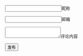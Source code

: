 <section class="comment">
<form method="POST" action="https://api.staticman.net/v2/entry/songchunlin/cn/blob/gh-pages/_includes">
  <input name="options[redirect]" type="hidden" value="http://songchunlin.net/cn">
  <input name="options[slug]" type="hidden" value="{{ page.slug }}">
  <label><input name="fields[name]" type="text">昵称</label></br>
  
  <label><input name="fields[email]" type="email">邮箱</label></br>
  
  <label><textarea name="fields[message]"></textarea>评论内容</label></br>
  
  <button type="submit">发布</button>
</form>   
</section>
